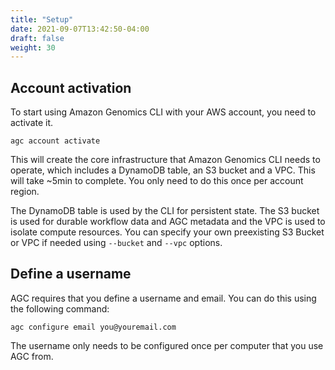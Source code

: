 ```yaml
---
title: "Setup"
date: 2021-09-07T13:42:50-04:00
draft: false
weight: 30
---
```



## Account activation

To start using Amazon Genomics CLI with your AWS account, you need to activate it.

```
agc account activate
```

This will create the core infrastructure that Amazon Genomics CLI needs to operate, which includes a DynamoDB table, an S3 bucket and a VPC. This will take ~5min to complete. You only need to do this once per account region.

The DynamoDB table is used by the CLI for persistent state. The S3 bucket is used for durable workflow data and AGC metadata and the VPC is used to isolate compute resources. You can specify your own preexisting S3 Bucket or VPC if needed using `--bucket` and `--vpc` options.

## Define a username

AGC requires that you define a username and email. You can do this using the following command:

`agc configure email you@youremail.com`

The username only needs to be configured once per computer that you use AGC from.
